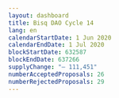 ```yaml
---
layout: dashboard
title: Bisq DAO Cycle 14
lang: en
calendarStartDate: 1 Jun 2020
calendarEndDate: 1 Jul 2020
blockStartDate: 632587
blockEndDate: 637266
supplyChange: "— 111,451"
numberAcceptedProposals: 26
numberRejectedProposals: 29
---
```

